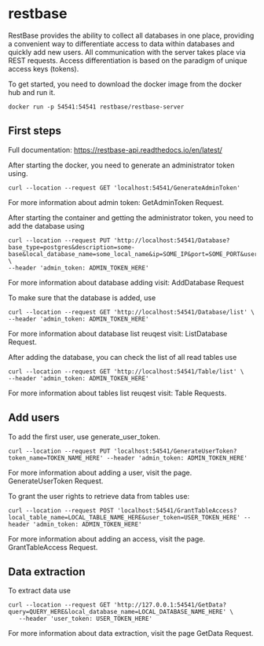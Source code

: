 # restbase

RestBase provides the ability to collect all databases in one place, providing a convenient way to differentiate access to data within databases and quickly add new users. All communication with the server takes place via REST requests. Access differentiation is based on the paradigm of unique access keys (tokens).

To get started, you need to download the docker image from the docker hub and run it.

```
docker run -p 54541:54541 restbase/restbase-server
```

## First steps

Full documentation: https://restbase-api.readthedocs.io/en/latest/

After starting the docker, you need to generate an administrator token using.

```
curl --location --request GET 'localhost:54541/GenerateAdminToken'
```

For more information about admin token: GetAdminToken Request.

After starting the container and getting the administrator token, you need to add the database using

```
curl --location --request PUT 'http://localhost:54541/Database?base_type=postgres&description=some-base&local_database_name=some_local_name&ip=SOME_IP&port=SOME_PORT&username=SOME_USER&password=SOME_PASSWORD&database=SOME_DATABASE' \
--header 'admin_token: ADMIN_TOKEN_HERE'
```

For more information about database adding visit:  AddDatabase Request

To make sure that the database is added, use

```
curl --location --request GET 'http://localhost:54541/Database/list' \
--header 'admin_token: ADMIN_TOKEN_HERE'
```

For more information about database list reuqest visit: ListDatabase Request.

After adding the database, you can check the list of all read tables use

```
curl --location --request GET 'http://localhost:54541/Table/list' \
--header 'admin_token: ADMIN_TOKEN_HERE'
```

For more information about tables list reuqest visit: Table Requests.

## Add users

To add the first user, use generate_user_token.

```
curl --location --request PUT 'localhost:54541/GenerateUserToken?token_name=TOKEN_NAME_HERE' --header 'admin_token: ADMIN_TOKEN_HERE'
```

For more information about adding a user, visit the page. GenerateUserToken Request.

To grant the user rights to retrieve data from tables use:

```
curl --location --request POST 'localhost:54541/GrantTableAccess?local_table_name=LOCAL_TABLE_NAME_HERE&user_token=USER_TOKEN_HERE' --header 'admin_token: ADMIN_TOKEN_HERE'
```

For more information about adding an access, visit the page. GrantTableAccess Request.

## Data extraction

To extract data use

```
curl --location --request GET 'http://127.0.0.1:54541/GetData?query=QUERY_HERE&local_database_name=LOCAL_DATABASE_NAME_HERE' \
   --header 'user_token: USER_TOKEN_HERE'
```

For more information about data extraction, visit the page GetData Request.
